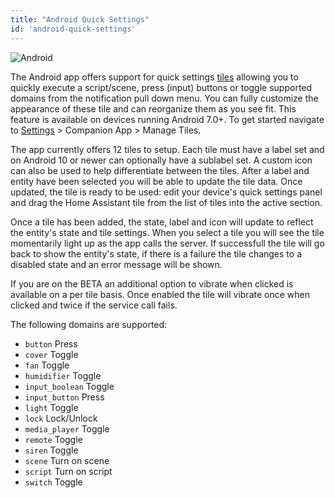 ```yaml
---
title: "Android Quick Settings"
id: 'android-quick-settings'
---
```


![Android](/assets/android.svg)<br />

The Android app offers support for quick settings [tiles](https://developer.android.com/reference/android/service/quicksettings/TileService) allowing you to quickly execute a script/scene, press (input) buttons or toggle supported domains from the notification pull down menu. You can fully customize the appearance of these tile and can reorganize them as you see fit. This feature is available on devices running Android 7.0+. To get started navigate to [Settings](https://my.home-assistant.io/redirect/config/) > Companion App > Manage Tiles.

The app currently offers 12 tiles to setup. Each tile must have a label set and on Android 10 or newer can optionally have a sublabel set. A custom icon can also be used to help differentiate between the tiles. After a label and entity have been selected you will be able to update the tile data. Once updated, the tile is ready to be used: edit your device's quick settings panel and drag the Home Assistant tile from the list of tiles into the active section.

Once a tile has been added, the state, label and icon will update to reflect the entity's state and tile settings. When you select a tile you will see the tile momentarily light up as the app calls the server. If successfull the tile will go back to show the entity's state, if there is a failure the tile changes to a disabled state and an error message will be shown.

If you are on the <span class='beta'>BETA</span> an additional option to vibrate when clicked is available on a per tile basis. Once enabled the tile will vibrate once when clicked and twice if the service call fails.

The following domains are supported: 

*  `button` Press
*  `cover` Toggle
*  `fan` Toggle
*  `humidifier` Toggle
*  `input_boolean` Toggle
*  `input_button` Press
*  `light` Toggle
*  `lock` Lock/Unlock
*  `media_player` Toggle
*  `remote` Toggle
*  `siren` Toggle
*  `scene` Turn on scene
*  `script` Turn on script
*  `switch` Toggle
